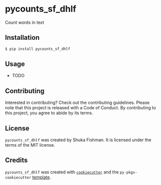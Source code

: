# pycounts_sf_dhlf

Count words in text

## Installation

```bash
$ pip install pycounts_sf_dhlf
```

## Usage

- TODO

## Contributing

Interested in contributing? Check out the contributing guidelines. Please note that this project is released with a Code of Conduct. By contributing to this project, you agree to abide by its terms.

## License

`pycounts_sf_dhlf` was created by Shuka Fishman. It is licensed under the terms of the MIT license.

## Credits

`pycounts_sf_dhlf` was created with [`cookiecutter`](https://cookiecutter.readthedocs.io/en/latest/) and the `py-pkgs-cookiecutter` [template](https://github.com/py-pkgs/py-pkgs-cookiecutter).
